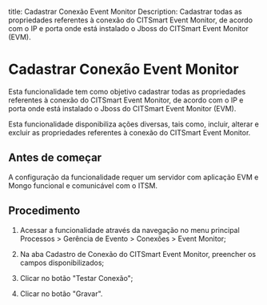 title: Cadastrar Conexão Event Monitor
Description: Cadastrar todas as propriedades referentes à conexão do CITSmart Event Monitor, de acordo com o IP e porta onde está instalado o Jboss do CITSmart Event Monitor (EVM).
# Cadastrar Conexão Event Monitor

Esta funcionalidade tem como objetivo cadastrar todas as propriedades referentes
à conexão do CITSmart Event Monitor, de acordo com o IP e porta onde está
instalado o Jboss do CITSmart Event Monitor (EVM).

Esta funcionalidade disponibiliza ações diversas, tais como, incluir, alterar e
excluir as propriedades referentes à conexão do CITSmart Event Monitor.

Antes de começar
--------------------

A configuração da funcionalidade requer um servidor com aplicação EVM e Mongo
funcional e comunicável com o ITSM.

Procedimento
----------------

1.  Acessar a funcionalidade através da navegação no menu principal Processos \>
    Gerência de Evento \> Conexões \> Event Monitor;

2.  Na aba Cadastro de Conexão do CITSmart Event Monitor, preencher os campos
    disponibilizados;

3.  Clicar no botão "Testar Conexão";

4.  Clicar no botão "Gravar".


<!-- !!! tip "About"

    <b>Product/Version:</b> CITSmart | 9.00 &nbsp;&nbsp;
    <b>Updated:</b>01/15/2021 – Anna Martins

